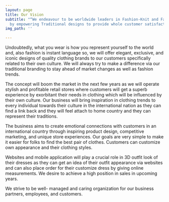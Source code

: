 ```yaml
---
layout: page
title: Our Vision
subtitle: "“We endeavour to be worldwide leaders in Fashion-Knit and Fashion Outwear
  by empowering Traditional designs to provide whole customer satisfaction”"
img_path: ''

---
```

Undoubtedly, what you wear is how you represent yourself to the world and, also fashion is instant language so, we will offer elegant, exclusive, and iconic designs of quality clothing brands to our customers specifically related to their own culture. We will always try to make a difference via our traditional branding to stay ahead of market changes as well as fashion trends.

The concept will boom the market in the next few years as we will operate stylish and profitable retail stores where customers will get a superb experience by exorbitant their needs in clothing which will be influenced by their own culture. Our business will bring inspiration in clothing trends to every individual towards their culture in the international nation as they can find a link back and they will feel attach to home country and they can represent their traditions.

The business aims to create emotional connections with customers in an international country through inspiring product design, competitive marketing, and unique store experiences. Our goals are very simple to make it easier for folks to find the best pair of clothes. Customers can customize own appearance and their clothing styles.

Websites and mobile application will play a crucial role in 3D outfit look of their dresses as they can get an idea of their outfit appearance via websites and can also place order for their customize dress by giving online measurements. We desire to achieve a high position in sales in upcoming years.

We strive to be well- managed and caring organization for our business partners, employees, and customers.